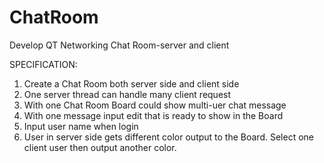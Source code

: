 # ChatRoom
Develop QT Networking Chat Room-server and client

SPECIFICATION:
1. Create a Chat Room both server side and client side
2. One server thread can handle many client request
3. With one Chat Room Board could show multi-uer chat message
4. With one message input edit that is ready to show in the Board
5. Input user name when login
6. User in server side gets different color output to the Board. Select one client user then output another color.
